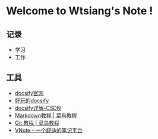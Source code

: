# Welcome to Wtsiang's Note !

## 记录

* 学习
* 工作


## 工具

* [docsify官网](https://docsify.js.org/#/zh-cn/)
* [好玩的docsify](https://github.com/docsifyjs/awesome-docsify#showcase)
* [docsify详解-CSDN](https://blog.csdn.net/liyou123456789/article/details/124504727)
* [Markdown教程 | 菜鸟教程](https://www.runoob.com/markdown/md-tutorial.html)
* [Git 教程 | 菜鸟教程](https://www.runoob.com/git/git-tutorial.html)
* [VNote - 一个舒适的笔记平台](http://app.vnote.fun/zh_cn/)
